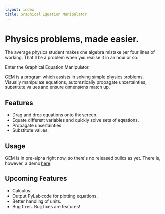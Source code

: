 ```yaml
---
layout: index
title: Graphical Equation Manipulator
---
```

# Physics problems, made easier.
The average physics student makes one algebra mistake per four lines of working. That'll be a problem when you realise it in an hour or so.

Enter the Graphical Equation Manipulator.

GEM is a program which assists in solving simple physics problems. Visually manipulate equations, automatically propagate uncertainties, substitute values and ensure dimensions match up.

## Features
* Drag and drop equations onto the screen.
* Equate different variables and quickly solve sets of equations.
* Propagate uncertainties.
* Substitute values.

## Usage
GEM is in pre-alpha right now, so there's no released builds as yet. There is, however, a demo [here](/gem/).

## Upcoming Features
* Calculus.
* Output PyLab code for plotting equations.
* Better handling of units.
* Bug fixes. Bug fixes are features!